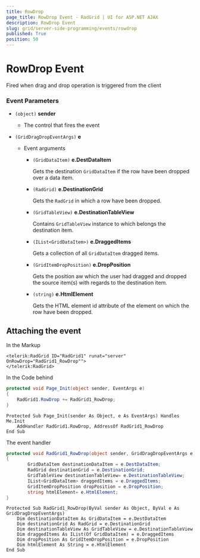```yaml
---
title: RowDrop
page_title: RowDrop Event - RadGrid | UI for ASP.NET AJAX
description: RowDrop Event
slug: grid/server-side-programming/events/rowdrop
published: True
position: 50
---
```


# RowDrop Event

Fired when drag and drop operation is triggered from the client


### Event Parameters

* `(object)` **sender**

    * The control that fires the event

* `(GridDragDropEventArgs)` **e**

    * Event arguments 

        * `(GridDataItem)` **e.DestDataItem**
            
            Gets the destination `GridDataItem` if the row have been dropped over a data item.

        * `(RadGrid)` **e.DestinationGrid**

            Gets the `RadGrid` in which a row have been dropped.

        * `(GridTableView)` **e.DestinationTableView**

            Contains `GridTableView` instance to which belongs the destination item.

        * `(IList<GridDataItem>)` **e.DraggedItems**

            Gets a collection of all `GridDataItem` dragged items. 

        * `(GridItemDropPosition)` **e.DropPosition**

            Gets the position aw which the user had dragged and dropped the source item(s) with regards to the destination item.

        * `(string)` **e.HtmlElement**

            Gets the HTML element id attribute of the element on which the row have been dropped.



## Attaching the event

In the Markup

````ASP.NET
<telerik:RadGrid ID="RadGrid1" runat="server" OnRowDrop="RadGrid1_RowDrop"">
</telerik:RadGrid>
````

In the Code behind

````C#
protected void Page_Init(object sender, EventArgs e)
{
    RadGrid1.RowDrop += RadGrid1_RowDrop;
}
````
````VB
Protected Sub Page_Init(sender As Object, e As EventArgs) Handles Me.Init
    AddHandler RadGrid1.RowDrop, AddressOf RadGrid1_RowDrop
End Sub
````

The event handler

````C#
protected void RadGrid1_RowDrop(object sender, GridDragDropEventArgs e)
{
        GridDataItem destinationDataItem = e.DestDataItem;
        RadGrid destinationGrid = e.DestinationGrid;
        GridTableView destinationTableView= e.DestinationTableView;
        IList<GridDataItem> draggedItems = e.DraggedItems;
        GridItemDropPosition dropPosition = e.DropPosition;
        string htmlElement= e.HtmlElement;
}
````
````VB
Protected Sub RadGrid1_RowDrop(ByVal sender As Object, ByVal e As GridDragDropEventArgs)
    Dim destinationDataItem As GridDataItem = e.DestDataItem
    Dim destinationGrid As RadGrid = e.DestinationGrid
    Dim destinationTableView As GridTableView = e.DestinationTableView
    Dim draggedItems As IList(Of GridDataItem) = e.DraggedItems
    Dim dropPosition As GridItemDropPosition = e.DropPosition
    Dim htmlElement As String = e.HtmlElement
End Sub
````

